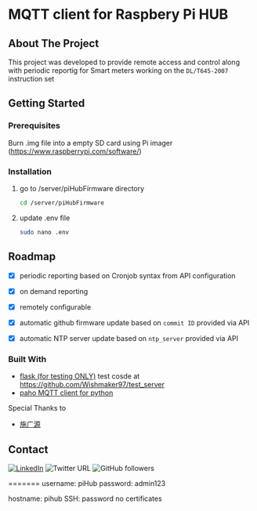 <div id="top"></div>

<!-- PROJECT LOGO -->
# MQTT client for Raspbery Pi HUB


<!-- ABOUT THE PROJECT -->
## About The Project
This project was developed to provide remote access and control along with periodic reportig for Smart meters working on the `DL/T645-2007` instruction set

<!-- GETTING STARTED -->
## Getting Started

### Prerequisites

Burn .img file into a empty SD card using Pi imager (https://www.raspberrypi.com/software/)

### Installation

1. go to /server/piHubFirmware directory

   ```sh
   cd /server/piHubFirmware
   ```
2. update .env file

   ```sh
   sudo nano .env
   ```

<!-- ROADMAP -->
## Roadmap

- [x] periodic reporting based on Cronjob syntax from API configuration
- [x] on demand reporting 
- [x] remotely configurable 
- [x] automatic github firmware update based on `commit ID` provided via API
- [X] automatic NTP server update based on `ntp_server` provided via API


### Built With

* [flask (for testing ONLY)](https://flask.palletsprojects.com/en/2.0.x/) test cosde at https://github.com/Wishmaker97/test_server
* [paho MQTT client for python](https://www.eclipse.org/paho/index.php?page=clients/python/index.php)

Special Thanks to 
* [施广源](https://zhuanlan.zhihu.com/p/378137714)


<!-- CONTACT -->
## Contact

[![LinkedIn][linkedin-shield]][linkedin-url]  ![Twitter URL](https://img.shields.io/twitter/url?label=VishmikaFernan1&logo=twitter&style=for-the-badge&url=https%3A%2F%2Ftwitter.com%2FVishmikaFernan1) ![GitHub followers](https://img.shields.io/github/followers/Wishmaker97?logo=github&style=for-the-badge)



<!-- MARKDOWN LINKS & IMAGES -->
<!-- https://www.markdownguide.org/basic-syntax/#reference-style-links -->

[linkedin-shield]: https://img.shields.io/badge/-LinkedIn-black.svg?style=for-the-badge&logo=linkedin&colorB=555
[linkedin-url]: https://www.linkedin.com/in/vishmika-fernando-435923116/

=======
username: piHub
password: admin123

hostname: pihub
SSH: password no certificates

